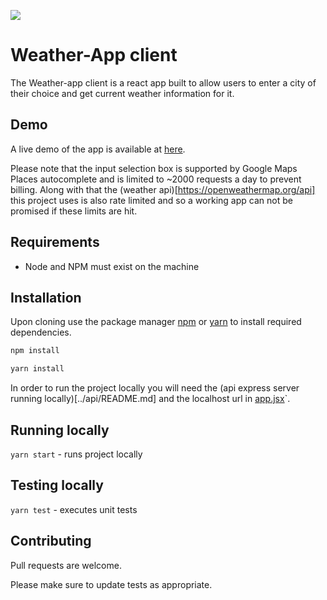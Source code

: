 ![](https://media.giphy.com/media/5W5TOAKuoZfa0/giphy.gif)

# Weather-App client

The Weather-app client is a react app built to allow users to enter a city of their choice and get current weather information for it.

## Demo

A live demo of the app is available at [here](https://tdetweiler.github.io/weather-app).

Please note that the input selection box is supported by Google Maps Places autocomplete and is limited to ~2000 requests a day to prevent billing. Along with that the (weather api)[https://openweathermap.org/api] this project uses is also rate limited and so a working app can not be promised if these limits are hit.

## Requirements

- Node and NPM must exist on the machine

## Installation

Upon cloning use the package manager [npm](https://www.npmjs.com/get-npm) or [yarn](https://yarnpkg.com/) to install required dependencies.

```bash
npm install
```

```bash
yarn install
```

In order to run the project locally you will need the (api express server running locally)[../api/README.md] and the localhost url in [app.jsx](./src/App.jsx#L14)`.

## Running locally
`yarn start` - runs project locally

## Testing locally
`yarn test` - executes unit tests

## Contributing
Pull requests are welcome.

Please make sure to update tests as appropriate.
